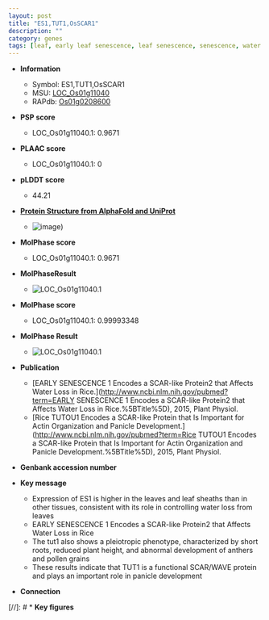 ```yaml
---
layout: post
title: "ES1,TUT1,OsSCAR1"
description: ""
category: genes
tags: [leaf, early leaf senescence, leaf senescence, senescence, water loss, pollen, panicle, development]
---
```


* **Information**  
    + Symbol: ES1,TUT1,OsSCAR1  
    + MSU: [LOC_Os01g11040](http://rice.plantbiology.msu.edu/cgi-bin/ORF_infopage.cgi?orf=LOC_Os01g11040)  
    + RAPdb: [Os01g0208600](http://rapdb.dna.affrc.go.jp/viewer/gbrowse_details/irgsp1?name=Os01g0208600)  

* **PSP score**  
    + LOC_Os01g11040.1: 0.9671 

* **PLAAC score**  
    + LOC_Os01g11040.1: 0 

* **pLDDT score**
    + 44.21

* **[Protein Structure from AlphaFold and UniProt](https://www.uniprot.org/uniprotkb/Q5QNA6/entry#structure)**
    + ![image](https://ricepsp.github.io/images/Q5/AF-Q5QNA6-F1.png))

* **MolPhase score**
    + LOC_Os01g11040.1: 0.9671

* **MolPhaseResult**
    + ![LOC_Os01g11040.1](https://ricepsp.github.io/pictures/LOC_Os01g/LOC_Os01g11040.1.png)

* **MolPhase score**
    + LOC_Os01g11040.1: 0.99993348

* **MolPhase Result**
    + ![LOC_Os01g11040.1](https://304243504.github.io/Pictures/LOC_Os01g/LOC_Os01g11040.1.png)

* **Publication**  
    + [EARLY SENESCENCE 1 Encodes a SCAR-like Protein2 that Affects Water Loss in Rice.](http://www.ncbi.nlm.nih.gov/pubmed?term=EARLY SENESCENCE 1 Encodes a SCAR-like Protein2 that Affects Water Loss in Rice.%5BTitle%5D), 2015, Plant Physiol.
    + [Rice TUTOU1 Encodes a SCAR-like Protein that Is Important for Actin Organization and Panicle Development.](http://www.ncbi.nlm.nih.gov/pubmed?term=Rice TUTOU1 Encodes a SCAR-like Protein that Is Important for Actin Organization and Panicle Development.%5BTitle%5D), 2015, Plant Physiol.

* **Genbank accession number**  

* **Key message**  
    + Expression of ES1 is higher in the leaves and leaf sheaths than in other tissues, consistent with its role in controlling water loss from leaves
    + EARLY SENESCENCE 1 Encodes a SCAR-like Protein2 that Affects Water Loss in Rice
    + The tut1 also shows a pleiotropic phenotype, characterized by short roots, reduced plant height, and abnormal development of anthers and pollen grains
    + These results indicate that TUT1 is a functional SCAR/WAVE protein and plays an important role in panicle development

* **Connection**  

[//]: # * **Key figures**  


